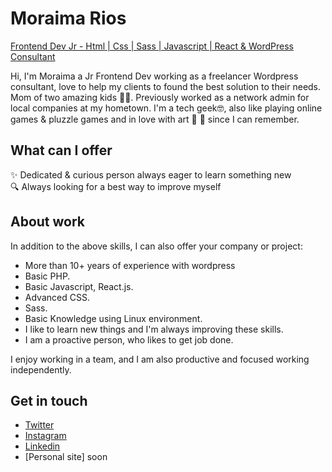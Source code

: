 # Moraima Rios
[Frontend Dev Jr - Html | Css | Sass | Javascript | React & WordPress Consultant](https://github.com/mripz)

Hi, I'm Moraima a Jr Frontend Dev working as a freelancer Wordpress consultant, love to help my clients to found the best solution to their needs. Mom of two amazing kids 👦‍👦. Previously worked as a network admin for local companies at my hometown. I'm a tech geek🤓, also like playing online games & pluzzle games and in love with art 🥰 🎨 since I can remember.

## What can I offer
✨  Dedicated & curious person always eager to learn something new  
🔍  Always looking for a best way to improve myself   

## About work
In addition to the above skills, I can also offer your company or project:

- More than 10+ years of experience with wordpress
- Basic PHP.
- Basic Javascript, React.js.
- Advanced CSS.
- Sass.
- Basic Knowledge using Linux environment.
- I like to learn new things and I'm always improving these skills.
- I am a proactive person, who likes to get job done.

I enjoy working in a team, and I am also productive and focused working independently.

## Get in touch
* [Twitter](https://twitter.com/moraimarp)
* [Instagram](https://www.instagram.com/moraimarp/)
* [Linkedin](https://www.linkedin.com/in/moraimarp/)
* [Personal site] soon
